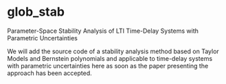 # glob_stab
Parameter-Space Stability Analysis of LTI Time-Delay Systems with Parametric Uncertainties

We will add the source code of a stability analysis method based on Taylor Models and
Bernstein polynomials and applicable to time-delay systems with parametric uncertainties
here as soon as the paper presenting the approach has been accepted.
